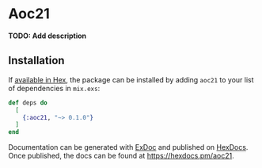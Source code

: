 # Aoc21

**TODO: Add description**

## Installation

If [available in Hex](https://hex.pm/docs/publish), the package can be installed
by adding `aoc21` to your list of dependencies in `mix.exs`:

```elixir
def deps do
  [
    {:aoc21, "~> 0.1.0"}
  ]
end
```

Documentation can be generated with [ExDoc](https://github.com/elixir-lang/ex_doc)
and published on [HexDocs](https://hexdocs.pm). Once published, the docs can
be found at <https://hexdocs.pm/aoc21>.

